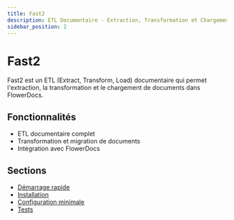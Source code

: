 ```yaml
---
title: Fast2
description: ETL Documentaire - Extraction, Transformation et Chargement de documents
sidebar_position: 2
---
```


# Fast2

Fast2 est un ETL (Extract, Transform, Load) documentaire qui permet l'extraction, la transformation et le chargement de documents dans FlowerDocs.

## Fonctionnalités

- ETL documentaire complet
- Transformation et migration de documents
- Intégration avec FlowerDocs

## Sections

- [Démarrage rapide](./getting-started)
- [Installation](./install)
- [Configuration minimale](./minimal-config)
- [Tests](./test)